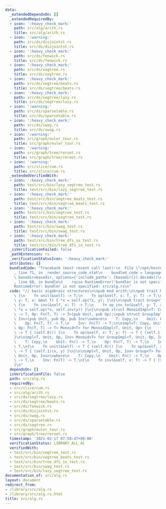 ```yaml
---
data:
  _extendedDependsOn: []
  _extendedRequiredBy:
  - icon: ':heavy_check_mark:'
    path: src/alg/arith.rs
    title: src/alg/arith.rs
  - icon: ':warning:'
    path: src/ds/disjointst.rs
    title: src/ds/disjointst.rs
  - icon: ':heavy_check_mark:'
    path: src/ds/fenwick.rs
    title: src/ds/fenwick.rs
  - icon: ':heavy_check_mark:'
    path: src/ds/segtree.rs
    title: src/ds/segtree.rs
  - icon: ':heavy_check_mark:'
    path: src/ds/segtree/beats.rs
    title: src/ds/segtree/beats.rs
  - icon: ':heavy_check_mark:'
    path: src/ds/segtree/lazy.rs
    title: src/ds/segtree/lazy.rs
  - icon: ':warning:'
    path: src/ds/sparsetable.rs
    title: src/ds/sparsetable.rs
  - icon: ':heavy_check_mark:'
    path: src/ds/swag.rs
    title: src/ds/swag.rs
  - icon: ':warning:'
    path: src/graph/euler_tour.rs
    title: src/graph/euler_tour.rs
  - icon: ':warning:'
    path: src/graph/tree/reroot.rs
    title: src/graph/tree/reroot.rs
  - icon: ':warning:'
    path: src/slice/cum.rs
    title: src/slice/cum.rs
  _extendedVerifiedWith:
  - icon: ':heavy_check_mark:'
    path: test/src/bin/lazy_segtree_test.rs
    title: test/src/bin/lazy_segtree_test.rs
  - icon: ':heavy_check_mark:'
    path: test/src/bin/segtree_beats_test.rs
    title: test/src/bin/segtree_beats_test.rs
  - icon: ':heavy_check_mark:'
    path: test/src/bin/segtree_test.rs
    title: test/src/bin/segtree_test.rs
  - icon: ':heavy_check_mark:'
    path: test/src/bin/swag_test.rs
    title: test/src/bin/swag_test.rs
  - icon: ':heavy_check_mark:'
    path: test/src/bin/tree_dfs_io_test.rs
    title: test/src/bin/tree_dfs_io_test.rs
  _isVerificationFailed: false
  _pathExtension: rs
  _verificationStatusIcon: ':heavy_check_mark:'
  attributes: {}
  bundledCode: "Traceback (most recent call last):\n  File \"/opt/hostedtoolcache/Python/3.9.1/x64/lib/python3.9/site-packages/onlinejudge_verify/documentation/build.py\"\
    , line 71, in _render_source_code_stat\n    bundled_code = language.bundle(stat.path,\
    \ basedir=basedir, options={'include_paths': [basedir]}).decode()\n  File \"/opt/hostedtoolcache/Python/3.9.1/x64/lib/python3.9/site-packages/onlinejudge_verify/languages/user_defined.py\"\
    , line 68, in bundle\n    raise RuntimeError('bundler is not specified: {}'.format(path.as_posix()))\n\
    RuntimeError: bundler is not specified: src/alg.rs\n"
  code: "// basic algebraic structures\n\npub mod arith;\n\npub trait Monoid<T: Copy>\
    \ {\n    fn unit(&self) -> T;\n    fn op(&self, x: T, y: T) -> T;\n    fn op_to(&self,\
    \ y: T, x: &mut T) { *x = self.op(*x, y); }\n}\n\npub trait Group<T: Copy>: Monoid<T>\
    \ {\n    fn inv(&self, x: T) -> T;\n    fn op_inv_to(&self, y: T, x: &mut T) {\
    \ *x = self.op(*x, self.inv(y)) }\n}\n\npub struct MonoidImpl<T: Copy, Unit: Fn()\
    \ -> T, Op: Fn(T, T) -> T>(pub Unit, pub Op);\npub struct GroupImpl<T, Unit, Op,\
    \ Inv>(pub Unit, pub Op, pub Inv)\nwhere\n    T: Copy,\n    Unit: Fn() -> T,\n\
    \    Op: Fn(T, T) -> T,\n    Inv: Fn(T) -> T;\n\nimpl<T: Copy, Unit: Fn() -> T,\
    \ Op: Fn(T, T) -> T> Monoid<T> for MonoidImpl<T, Unit, Op> {\n    fn unit(&self)\
    \ -> T { (self.0)() }\n    fn op(&self, x: T, y: T) -> T { (self.1)(x, y) }\n\
    }\n\nimpl<T, Unit, Op, Inv> Monoid<T> for GroupImpl<T, Unit, Op, Inv>\nwhere\n\
    \    T: Copy,\n    Unit: Fn() -> T,\n    Op: Fn(T, T) -> T,\n    Inv: Fn(T) ->\
    \ T,\n{\n    fn unit(&self) -> T { (self.0)() }\n    fn op(&self, x: T, y: T)\
    \ -> T { (self.1)(x, y) }\n}\n\nimpl<T, Unit, Op, Inv> Group<T> for GroupImpl<T,\
    \ Unit, Op, Inv>\nwhere\n    T: Copy,\n    Unit: Fn() -> T,\n    Op: Fn(T, T)\
    \ -> T,\n    Inv: Fn(T) -> T,\n{\n    fn inv(&self, x: T) -> T { (self.2)(x) }\n\
    }\n"
  dependsOn: []
  isVerificationFile: false
  path: src/alg.rs
  requiredBy:
  - src/slice/cum.rs
  - src/alg/arith.rs
  - src/ds/segtree/lazy.rs
  - src/ds/segtree/beats.rs
  - src/ds/fenwick.rs
  - src/ds/disjointst.rs
  - src/ds/swag.rs
  - src/ds/sparsetable.rs
  - src/ds/segtree.rs
  - src/graph/euler_tour.rs
  - src/graph/tree/reroot.rs
  timestamp: '2021-02-17 07:58:47+09:00'
  verificationStatus: LIBRARY_ALL_AC
  verifiedWith:
  - test/src/bin/segtree_test.rs
  - test/src/bin/segtree_beats_test.rs
  - test/src/bin/tree_dfs_io_test.rs
  - test/src/bin/swag_test.rs
  - test/src/bin/lazy_segtree_test.rs
documentation_of: src/alg.rs
layout: document
redirect_from:
- /library/src/alg.rs
- /library/src/alg.rs.html
title: src/alg.rs
---
```

